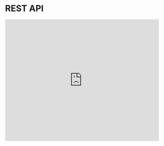 # REST API

<iframe height="400" style="width: 100%;" scrolling="no" title="REST API Example" src="https://jsfiddle.net/gh/get/library/pure/jsfiddle/user/jsfiddle-demos/tree/master/ajax" frameborder="no" loading="lazy" allowtransparency="true" allowfullscreen="true"></iframe>

